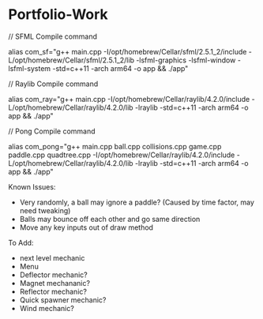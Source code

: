 # Portfolio-Work

// SFML Compile command

alias com_sf="g++ main.cpp -I/opt/homebrew/Cellar/sfml/2.5.1_2/include -L/opt/homebrew/Cellar/sfml/2.5.1_2/lib -lsfml-graphics -lsfml-window -lsfml-system -std=c++11 -arch arm64 -o app && ./app"

// Raylib Compile command

alias com_ray="g++ main.cpp -I/opt/homebrew/Cellar/raylib/4.2.0/include -L/opt/homebrew/Cellar/raylib/4.2.0/lib -lraylib -std=c++11 -arch arm64 -o app && ./app"

// Pong Compile command

alias com_pong="g++ main.cpp ball.cpp collisions.cpp game.cpp paddle.cpp quadtree.cpp -I/opt/homebrew/Cellar/raylib/4.2.0/include -L/opt/homebrew/Cellar/raylib/4.2.0/lib -lraylib -std=c++11 -arch arm64 -o app && ./app"

Known Issues:

- Very randomly, a ball may ignore a paddle? (Caused by time factor, may need tweaking)
- Balls may bounce off each other and go same direction
- Move any key inputs out of draw method

To Add:

- next level mechanic
- Menu
- Deflector mechanic?
- Magnet mechananic?
- Reflector mechanic?
- Quick spawner mechanic?
- Wind mechanic?
